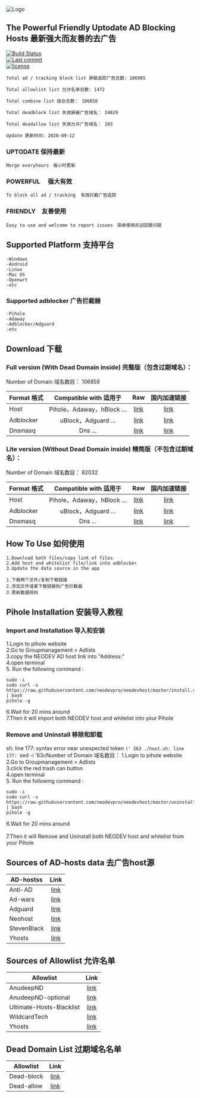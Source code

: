 ![Logo](https://raw.githubusercontent.com/neodevpro/neodevhost/master/logo.png)

    
    
    
## The Powerful Friendly Uptodate AD Blocking Hosts 最新强大而友善的去广告


[![Build Status](https://img.shields.io/github/workflow/status/neodevpro/neodevhost/CI/master)](https://github.com/neodevpro/neodevhost/actions?workflow=CI)<br/>
[![Last commit](https://img.shields.io/github/last-commit/neodevpro/neodevhost.svg)](https://github.com/neodevpro/neodevhost/commit/master)<br/>
[![license](https://img.shields.io/github/license/neodevpro/neodevhost.svg)](https://github.com/neodevpro/neodevhost/blob/master/LICENSE)

```
Total ad / tracking block list 屏蔽追踪广告总数: 106985

Total allowlist list 允许名单总数: 1472

Total combine list 结合总数： 106858

Total deadblock list 失效屏蔽广告域名： 24829

Total deadallow list 失效允许广告域名： 103

Update 更新时间: 2020-09-12
```
### UPTODATE 保持最新<br/>
    Merge everyhours　每小时更新
### POWERFUL　 强大有效<br/>
    To block all ad / tracking  有效拦截广告追踪　
### FRIENDLY　友善使用<br/>
    Easy to use and welcome to report issues　简单使用欢迎回报问题

## Supported Platform 支持平台

```
-Windows
-Android
-Linux
-Mac OS
-Openwrt
-etc
```
### Supported adblocker 广告拦截器
```
-Pihole
-Adaway
-Adblocker/Adguard
-etc
``` 

## Download 下载
### Full version (With Dead Domain inside) 完整版（包含过期域名）：
Number of Domain 域名数目： 106858

Format 格式 | Compatible with 适用于 | Raw | 国内加速链接  
--------- |:-------------:|:-------------:|:-------------:
Host | Pihole，Adaway，hBlock ... |[link](https://raw.githubusercontent.com/neodevpro/neodevhost/master/host) | [link](https://neodev.team/host)
Adblocker | uBlock，Adguard ... |[link](https://raw.githubusercontent.com/neodevpro/neodevhost/master/adblocker) | [link](https://neodev.team/adblocker) 
Dnsmasq | Dns ... |[link](https://raw.githubusercontent.com/neodevpro/neodevhost/master/host_dnsmasq.conf) | [link](https://neodev.team/host_dnsmasq.conf)

### Lite version (Without Dead Domain inside) 精简版（不包含过期域名）：

Number of Domain 域名数目： 82032

Format 格式 | Compatible with 适用于 | Raw | 国内加速链接  
--------- |:-------------:|:-------------:|:-------------:
Host | Pihole，Adaway，hBlock ... |[link](https://raw.githubusercontent.com/neodevpro/neodevhost/master/lite_host) | [link](https://neodev.team/lite_host)
Adblocker | uBlock，Adguard ... |[link](https://raw.githubusercontent.com/neodevpro/neodevhost/master/lite_adblocker) | [link](https://neodev.team/lite_adblocker) 
Dnsmasq | Dns ... |[link](https://raw.githubusercontent.com/neodevpro/neodevhost/master/lite_host_dnsmasq.conf) | [link](https://neodev.team/lite_host_dnsmasq.conf)

## How To Use 如何使用
```
1.Download both files/copy link of files
2.Add host and whitelist file/link into adblocker
3.Update the data source in the app
```
```
1.下载两个文件/复制下载链接
2.添加文件或者下载链接到广告拦截器
3.更新数据规则
```
## Pihole Installation 安装导入教程

### Import and Installation 导入和安装<br/>

1.Login to pihole website<br/>
2.Go to Groupmanagement > Adlists<br/>
3.copy the NEODEV AD host link into "Address:"<br/>
4.open terminal<br/>
5. Run the following command :<br/>
```
sudo -i
sudo curl -s https://raw.githubusercontent.com/neodevpro/neodevhost/master/install.sh | bash
pihole -g
```
6.Wait for 20 mins around  <br/>
7.Then it will import both NEODEV host and whitelist into your Pihole <br/>


### Remove and Uninstall 移除和卸载<br/>
sh: line 177: syntax error near unexpected token `)'
263
./host.sh: line 177: `sed -i '63cNumber of Domain 域名数目：
1.Login to pihole website<br/>
2.Go to Groupmanagement > Adlists<br/>
3.click the red trash can button<br/>
4.open terminal<br/>
5. Run the following command :<br/>
```
sudo -i
sudo curl -s https://raw.githubusercontent.com/neodevpro/neodevhost/master/uninstall.sh | bash
pihole -g
```
6.Wait for 20 mins around  <br/> <br/>
7.Then it will Remove and Uninstall both NEODEV host and whitelist from your Pihole <br/>

## Sources of AD-hosts data 去广告host源
AD-hostss | Link  
--------- |:-------------:
Anti-AD | [link](https://raw.githubusercontent.com/privacy-protection-tools/anti-AD/master/anti-ad-domains.txt)
Ad-wars | [link](https://raw.githubusercontent.com/jdlingyu/ad-wars/master/hosts)
Adguard | [link](https://adguardteam.github.io/AdGuardSDNSFilter/Filters/filter.txt)
Neohost | [link](https://raw.githubusercontent.com/neoFelhz/neohosts/gh-pages/full/hosts)
StevenBlack | [link](https://raw.githubusercontent.com/StevenBlack/hosts/master/hosts)
Yhosts | [link](https://raw.githubusercontent.com/VeleSila/yhosts/master/hosts)

## Sources of Allowlist 允许名单
Allowlist | Link  
--------- |:-------------:
AnudeepND | [link](https://raw.githubusercontent.com/anudeepND/whitelist/master/domains/whitelist.txt)
AnudeepND-optional | [link](https://raw.githubusercontent.com/anudeepND/whitelist/master/domains/optional-list.txt)
Ultimate-Hosts-Blacklist | [link](https://raw.githubusercontent.com/Ultimate-Hosts-Blacklist/whitelist/master/domains.list)
WildcardTech | [link](https://raw.githubusercontent.com/WildcardTech/Filter-Domain-List/master/whitelist.txt)
Yhosts | [link](https://raw.githubusercontent.com/VeleSila/yhosts/master/whitelist.txt)

## Dead Domain List 过期域名名单
Allowlist | Link  
--------- |:-------------:
Dead-block | [link](https://raw.githubusercontent.com/FusionPlmH/dead-block/master/deadblock)
Dead-allow | [link](https://raw.githubusercontent.com/neodevpro/dead-allow/master/deadallow)
